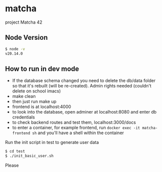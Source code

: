 # matcha
project Matcha 42


## Node Version
```bash
$ node -v
v20.14.0
```

## How to run in dev mode
- If the database schema changed you need to delete the db/data folder so that it's rebuilt (will be re-created). Admin rights needed (couldn't delete on school imacs)
- make clean
- then just run make up
- frontend is at localhost:4000
- to look into the database, open adminer at localhost:8080 and enter db credentials
- to check backend routes and test them, localhost:3000/docs
- to enter a container, for example frontend, run `docker exec -it matcha-frontend sh` and you'll have a shell within the container


Run the init script in test to generate user data
```bash
$ cd test
$ ./init_basic_user.sh
```

Please